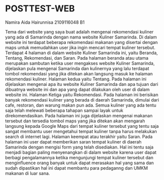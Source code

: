 # POSTTEST-WEB
Namira Aida Hairunnisa
2109116048
B1

Tema dari website yang saya buat adalah mengenai rekomendasi kuliner yang ada di Samarinda dengan nama website Kuliner Samarinda. 
Di dalam website ini terdapat beberapa rekomendasi makanan yang disertai dengan maps untuk memudahkan user jika ingin mencari tempat kuliner tersebut.
Terdapat 4 halaman di dalam website Kuliner Samarinda ini, yaitu Beranda, Tentang, Rekomendasi, dan Saran.
Pada halaman beranda atau utama merupakan sambutan ketika user mengakses website Kuliner Samarinda, dijelaskan pula mengenai Samarinda dan kulinernya yang lalu terdapat tombol rekomendasi yang jika ditekan akan langsung masuk ke halaman rekomendasi kuliner.
Halaman kedua yaitu Tentang. Pada halaman ini dijelaskan mengenai apa itu website Kuliner Samarinda dan apa tujuan dari dibuatnya website ini dan apa yang dapat dilakukan oleh user di dalam website ini.
Halaman Ketiga yaitu Rekomendasi. Pada halaman ini berisikan banyak rekomendasi kuliner yang berada di daerah Samarinda, dimulai dari cafe, restoran, dan warung makan pun ada. Semua kuliner yang ada tentu saja telah melewati beberapa tahapan sampai layak untuk direkomendasikan. Pada halaman ini juga dijelaskan mengenai makanan tersebut dan tersedia tombol maps yang jika ditekan akan mengarah langsung kepada Google Maps dari tempat kuliner tersebut yang tentu saja sangat membantu user mengetahui tempat kuliner tanpa harus melakukan search di internet lagi.
Halaman keempat atau terakhir yaitu Saran. Pada halaman ini user dapat memberikan saran tempat kuliner di daerah Samarinda dengan mengisi form yang telah disediakan. Hal ini tentu saja menjadi bagian paling menyenangkan di dalam website karena user dapat berbagi pengalamannya ketika mengunjungi tempat kuliner tersebut dan menginfluence orang banyak untuk dapat merasakan hal yang sama dan sudah dipastikan hal ini dapat membantu para pedaganng dan UMKM makanan di luar sana.
